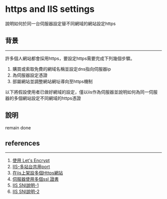 # https and IIS settings
說明如何於同一台伺服器設定替不同網域的網站設定https

## 背景
***
許多個人網站都會採用https，要設定https需要完成下列幾個步驟。
1. 購買或索取免費的網域名稱並設定dns指向伺服器ip
2. 為伺服器設定憑證
3. 部屬網站並調整網站網址導向至https機制  
  
以下將假設使用者已做好網域的設定，僅以iis作為伺服器並說明如何為同一伺服器的多個網站設定不同網域的https憑證

## 說明
remain done

## references
***
1. [使用 Let's Encrypt](https://blog.xuite.net/tolarku/blog/584693076-%E4%BD%BF%E7%94%A8+Let%27s+Encryption+SSL+%E7%82%BA+IIS+%E5%B0%8E%E5%85%A5+https+%EF%BC%8C%E4%B8%A6%E5%BC%B7%E5%88%B6%E8%BD%89+http+%E8%87%B3+https+-+Windows)
2. [IIS-多站台共用port](https://blog.darkthread.net/blog/websites-sharing-80-port/)
3. [在iis上架設多個Https網站](https://poychang.github.io/iis-multi-domain-ssl/)
4. [伺服器使用多個ssl 證書](https://www.390seo.com/jishu/server/2807.html)
5. [IIS SNI說明-1](https://docs.microsoft.com/en-us/iis/get-started/whats-new-in-iis-8/iis-80-server-name-indication-sni-ssl-scalability)
6. [IIS SNI說明-2](https://blogs.msdn.microsoft.com/kaushal/2012/09/04/server-name-indication-sni-with-iis-8-windows-server-2012/)
